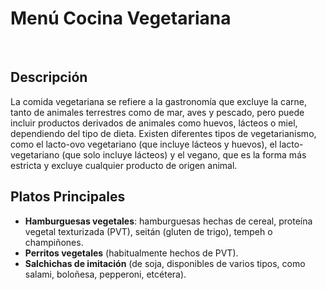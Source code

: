# Menú Cocina Vegetariana
​
## Descripción
La comida vegetariana se refiere a la gastronomía que excluye la carne, tanto de animales terrestres como de mar, aves y pescado, pero puede incluir productos derivados de animales como huevos, lácteos o miel, dependiendo del tipo de dieta. Existen diferentes tipos de vegetarianismo, como el lacto-ovo vegetariano (que incluye lácteos y huevos), el lacto-vegetariano (que solo incluye lácteos) y el vegano, que es la forma más estricta y excluye cualquier producto de origen animal. 

## Platos Principales
- **Hamburguesas vegetales**: hamburguesas hechas de cereal, proteína vegetal texturizada (PVT), seitán (gluten de trigo), tempeh o champiñones.
- **Perritos vegetales** (habitualmente hechos de PVT).
- **Salchichas de imitación** (de soja, disponibles de varios tipos, como salami, boloñesa, pepperoni, etcétera).

